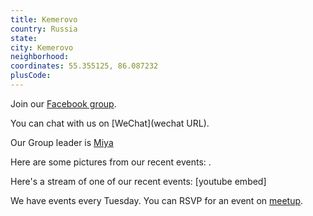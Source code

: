 ```yaml
---
title: Kemerovo
country: Russia
state: 
city: Kemerovo
neighborhood: 
coordinates: 55.355125, 86.087232
plusCode:
---
```

Join our [Facebook group](https://www.facebook.com/groups/free.code.camp.kemerovo).

You can chat with us on [WeChat](wechat URL).

Our Group leader is [Miya](freecodecamp.org/miya)

Here are some pictures from our recent events:
![]().

Here's a stream of one of our recent events:
[youtube embed]

We have events every Tuesday. You can RSVP for an event on [meetup](meetupurl).

